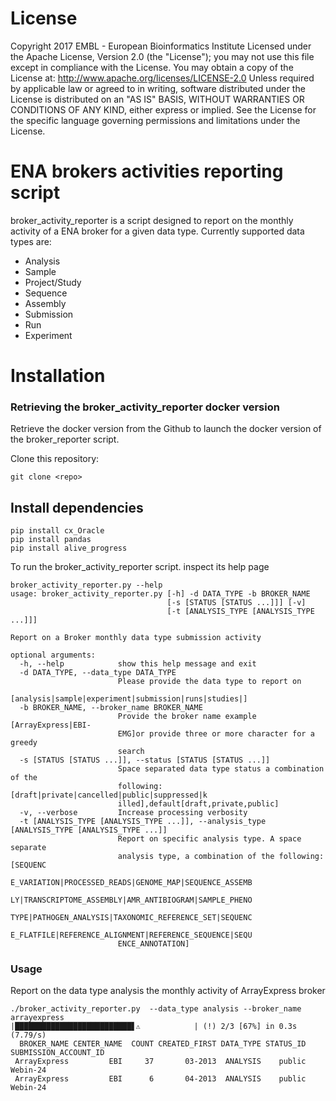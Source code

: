 # License

Copyright 2017 EMBL - European Bioinformatics Institute Licensed under the Apache License, Version 2.0 (the "License");
you may not use this file except in compliance with the License.
You may obtain a copy of the License at: http://www.apache.org/licenses/LICENSE-2.0
Unless required by applicable law or agreed to in writing, software distributed under the License is distributed on an "AS IS" BASIS, WITHOUT WARRANTIES OR CONDITIONS OF ANY KIND, either express or implied. See the License for the specific language governing permissions and limitations under the License.


# ENA brokers activities reporting script

broker_activity_reporter is a script designed to report on the monthly activity of a ENA
broker for a given data type. Currently supported data types are:
 - Analysis
 - Sample
 - Project/Study
 - Sequence
 - Assembly
 - Submission
 - Run
 - Experiment


# Installation 

### Retrieving the broker_activity_reporter docker version
Retrieve the docker version from the Github to launch the docker version of the broker_reporter script.

Clone this repository:
```
git clone <repo>
```

## Install dependencies
```
pip install cx_Oracle
pip install pandas 
pip install alive_progress
```
To run the broker_activity_reporter script.
inspect its help page

```
broker_activity_reporter.py --help
usage: broker_activity_reporter.py [-h] -d DATA_TYPE -b BROKER_NAME
                                   [-s [STATUS [STATUS ...]]] [-v]
                                   [-t [ANALYSIS_TYPE [ANALYSIS_TYPE ...]]]

Report on a Broker monthly data type submission activity

optional arguments:
  -h, --help            show this help message and exit
  -d DATA_TYPE, --data_type DATA_TYPE
                        Please provide the data type to report on
                        [analysis|sample|experiment|submission|runs|studies|]
  -b BROKER_NAME, --broker_name BROKER_NAME
                        Provide the broker name example [ArrayExpress|EBI-
                        EMG]or provide three or more character for a greedy
                        search
  -s [STATUS [STATUS ...]], --status [STATUS [STATUS ...]]
                        Space separated data type status a combination of the 
                        following:[draft|private|cancelled|public|suppressed|k
                        illed],default[draft,private,public]
  -v, --verbose         Increase processing verbosity
  -t [ANALYSIS_TYPE [ANALYSIS_TYPE ...]], --analysis_type [ANALYSIS_TYPE [ANALYSIS_TYPE ...]]
                        Report on specific analysis type. A space separate
                        analysis type, a combination of the following:[SEQUENC
                        E_VARIATION|PROCESSED_READS|GENOME_MAP|SEQUENCE_ASSEMB
                        LY|TRANSCRIPTOME_ASSEMBLY|AMR_ANTIBIOGRAM|SAMPLE_PHENO
                        TYPE|PATHOGEN_ANALYSIS|TAXONOMIC_REFERENCE_SET|SEQUENC
                        E_FLATFILE|REFERENCE_ALIGNMENT|REFERENCE_SEQUENCE|SEQU
                        ENCE_ANNOTATION]

```
### Usage
Report on the data type analysis the monthly activity of ArrayExpress broker

```
./broker_activity_reporter.py  --data_type analysis --broker_name arrayexpress
|██████████████████████████▋⚠            | (!) 2/3 [67%] in 0.3s (7.79/s) 
  BROKER_NAME CENTER_NAME  COUNT CREATED_FIRST DATA_TYPE STATUS_ID SUBMISSION_ACCOUNT_ID
 ArrayExpress         EBI     37       03-2013  ANALYSIS    public              Webin-24
 ArrayExpress         EBI      6       04-2013  ANALYSIS    public              Webin-24
```
